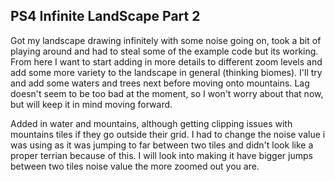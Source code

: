 ## PS4 Infinite LandScape Part 2

Got my landscape drawing infinitely with some noise going on, took a bit of playing around and had to steal some of the example code but its working. From here I want to start adding in more details to different zoom levels and add some more variety to the landscape in general (thinking biomes). I'll try and add some waters and trees next before moving onto mountains. Lag doesn't seem to be too bad at the moment, so I won't worry about that now, but will keep it in mind moving forward. 

Added in water and mountains, although getting clipping issues with mountains tiles if they go outside their grid. I had to change the noise value i was using as it was jumping to far between two tiles and didn't look like a proper terrian because of this. I will look into making it have bigger jumps between two tiles noise value the more zoomed out you are.